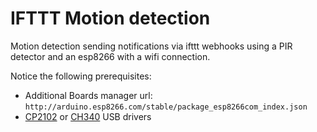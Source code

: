 # IFTTT Motion detection

Motion detection sending notifications via ifttt webhooks using a PIR detector and an esp8266 with a wifi connection.

Notice the following prerequisites:

- Additional Boards manager url: `http://arduino.esp8266.com/stable/package_esp8266com_index.json`
- [CP2102](https://www.silabs.com/products/development-tools/software/usb-to-uart-bridge-vcp-drivers) or [CH340](http://www.wch.cn/download/CH341SER_MAC_ZIP.html) USB drivers
